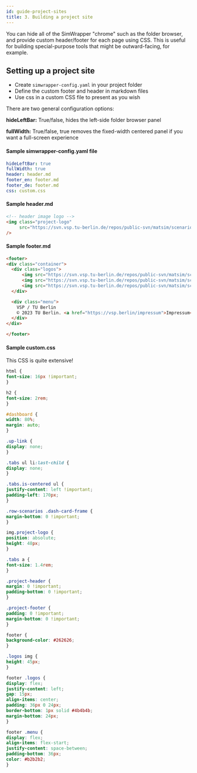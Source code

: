 ```yaml
---
id: guide-project-sites
title: 3. Building a project site
---
```


You can hide all of the SimWrapper "chrome" such as the folder browser, and provide custom header/footer for each page using CSS. This is useful for building special-purpose tools that might be outward-facing, for example.

## Setting up a project site

- Create `simwrapper-config.yaml` in your project folder
- Define the custom footer and header in markdown files
- Use css in a custom CSS file to present as you wish

There are two general configuration options:

**hideLeftBar:** True/false, hides the left-side folder browser panel

**fullWidth:** True/false, true removes the fixed-width centered panel if you want a full-screen experience

#### Sample simwrapper-config.yaml file

```yaml
hideLeftBar: true
fullWidth: true
header: header.md
footer_en: footer.md
footer_de: footer.md
css: custom.css
```

#### Sample header.md

```markdown
<!-- header image logo -->
<img class="project-logo"
     src="https://svn.vsp.tu-berlin.de/repos/public-svn/matsim/scenarios/countries/de/kelheim/projects/KelRide/logos/KelRide-text.png"
/>
```

#### Sample footer.md

```markdown
<footer>
<div class="container">
  <div class="logos">
      <img src="https://svn.vsp.tu-berlin.de/repos/public-svn/matsim/scenarios/countries/de/kelheim/projects/KelRide/logos/KelRide-text.png"/>
      <img src="https://svn.vsp.tu-berlin.de/repos/public-svn/matsim/scenarios/countries/de/kelheim/projects/KelRide/logos/LK_Kelheim.png"/>
      <img src="https://svn.vsp.tu-berlin.de/repos/public-svn/matsim/scenarios/countries//de/duesseldorf/projects/komodnext/website/logos/TU.svg"/>
  </div>

  <div class="menu">
    VSP / TU Berlin
    © 2023 TU Berlin. <a href="https://vsp.berlin/impressum">Impressum</a>
  </div>
</div>

</footer>
```

#### Sample custom.css

This CSS is quite extensive!

```css
html {
font-size: 16px !important;
}

h2 {
font-size: 2rem;
}

#dashboard {
width: 80%;
margin: auto;
}

.up-link {
display: none;
}

.tabs ul li:last-child {
display: none;
}

.tabs.is-centered ul {
justify-content: left !important;
padding-left: 170px;
}

.row-scenarios .dash-card-frame {
margin-bottom: 0 !important;
}

img.project-logo {
position: absolute;
height: 48px;
}

.tabs a {
font-size: 1.4rem;
}

.project-header {
margin: 0 !important;
padding-bottom: 0 !important;
}

.project-footer {
padding: 0 !important;
margin-bottom: 0 !important;
}

footer {
background-color: #262626;
}

.logos img {
height: 45px;
}

footer .logos {
display: flex;
justify-content: left;
gap: 15px;
align-items: center;
padding: 36px 0 24px;
border-bottom: 1px solid #4b4b4b;
margin-bottom: 24px;
}

footer .menu {
display: flex;
align-items: flex-start;
justify-content: space-between;
padding-bottom: 36px;
color: #b2b2b2;
}
```
